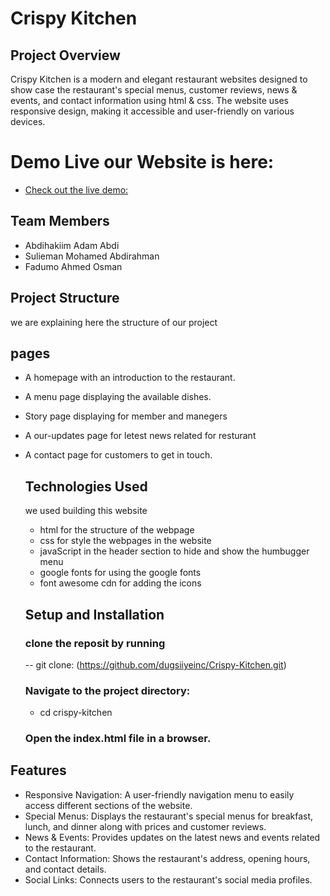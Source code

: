 
#  Crispy Kitchen


## Project Overview

Crispy Kitchen is a modern and elegant restaurant websites designed to show
case the restaurant's special menus, customer reviews, news & events, and contact information using html & css. The website uses responsive design, making it accessible and user-friendly on various devices.



# Demo Live our Website is here:

- [Check out the live demo:](https://crispy-kitchen-to87.vercel.app/)

## Team Members

- Abdihakiim Adam Abdi
- Sulieman Mohamed Abdirahman
- Fadumo Ahmed Osman

## Project Structure

we are explaining here the structure of our project

## pages
- A homepage with an introduction to the restaurant.
- A menu page displaying the available dishes.
- Story page displaying for member and manegers
- A our-updates page for letest news related for resturant
- A contact page for customers to get in touch.

  ## Technologies Used

  we used building this website
  - html for the structure of the webpage
  - css for style the webpages in the website
  - javaScript in the header section to hide and show the humbugger menu
  - google fonts for using  the google fonts
  - font awesome cdn for adding the icons 

  ## Setup and Installation

  ### clone the reposit by running

  -- git clone: (https://github.com/dugsiiyeinc/Crispy-Kitchen.git)

  ### Navigate to the project directory:

  - cd crispy-kitchen

  ### Open the index.html file in a browser.

## Features

- Responsive Navigation: A user-friendly navigation menu to easily access different sections of the website.
- Special Menus: Displays the restaurant's special menus for breakfast, lunch, and dinner along with     prices and customer reviews.
- News & Events: Provides updates on the latest news and events related to the restaurant.
- Contact Information: Shows the restaurant's address, opening hours, and contact details.
- Social Links: Connects users to the restaurant's social media profiles.
